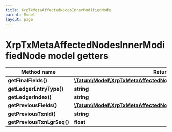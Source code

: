 ```yaml
---
title: XrpTxMetaAffectedNodesInnerModifiedNode
parent: Model
layout: page
---
```


# XrpTxMetaAffectedNodesInnerModifiedNode model getters

Method name | Return type | Description | Notes
------------ | ------------- | ------------- | -------------
**getFinalFields()** | [**\Tatum\Model\XrpTxMetaAffectedNodesInnerModifiedNodeFinalFields**](../XrpTxMetaAffectedNodesInnerModifiedNodeFinalFields) |  | [optional]
**getLedgerEntryType()** | **string** |  | [optional]
**getLedgerIndex()** | **string** |  | [optional]
**getPreviousFields()** | [**\Tatum\Model\XrpTxMetaAffectedNodesInnerModifiedNodePreviousFields**](../XrpTxMetaAffectedNodesInnerModifiedNodePreviousFields) |  | [optional]
**getPreviousTxnId()** | **string** |  | [optional]
**getPreviousTxnLgrSeq()** | **float** |  | [optional]

